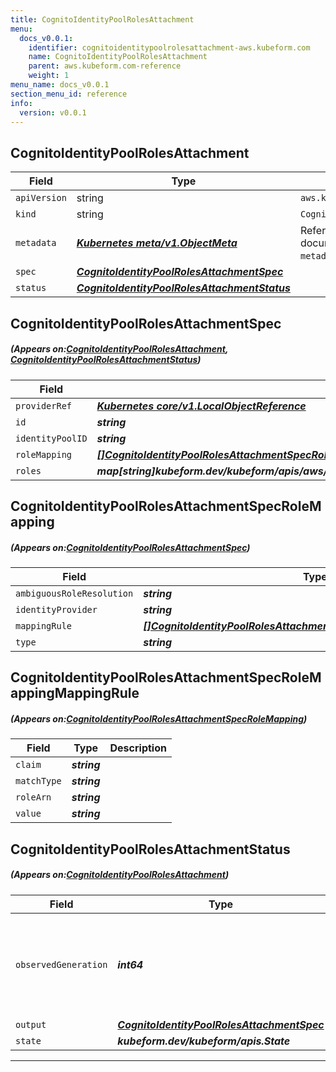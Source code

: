 ```yaml
---
title: CognitoIdentityPoolRolesAttachment
menu:
  docs_v0.0.1:
    identifier: cognitoidentitypoolrolesattachment-aws.kubeform.com
    name: CognitoIdentityPoolRolesAttachment
    parent: aws.kubeform.com-reference
    weight: 1
menu_name: docs_v0.0.1
section_menu_id: reference
info:
  version: v0.0.1
---
```


## CognitoIdentityPoolRolesAttachment
| Field | Type | Description |
| ------ | ----- | ----------- |
| `apiVersion` | string | `aws.kubeform.com/v1alpha1` |
|    `kind` | string | `CognitoIdentityPoolRolesAttachment` |
| `metadata` | ***[Kubernetes meta/v1.ObjectMeta](https://kubernetes.io/docs/reference/generated/kubernetes-api/v1.13/#objectmeta-v1-meta)***|Refer to the Kubernetes API documentation for the fields of the `metadata` field.|
| `spec` | ***[CognitoIdentityPoolRolesAttachmentSpec](#CognitoIdentityPoolRolesAttachmentSpec)***||
| `status` | ***[CognitoIdentityPoolRolesAttachmentStatus](#CognitoIdentityPoolRolesAttachmentStatus)***||
## CognitoIdentityPoolRolesAttachmentSpec
##### (Appears on:[CognitoIdentityPoolRolesAttachment](#CognitoIdentityPoolRolesAttachment), [CognitoIdentityPoolRolesAttachmentStatus](#CognitoIdentityPoolRolesAttachmentStatus))
| Field | Type | Description |
| ------ | ----- | ----------- |
| `providerRef` | ***[Kubernetes core/v1.LocalObjectReference](https://kubernetes.io/docs/reference/generated/kubernetes-api/v1.13/#localobjectreference-v1-core)***||
| `id` | ***string***||
| `identityPoolID` | ***string***||
| `roleMapping` | ***[[]CognitoIdentityPoolRolesAttachmentSpecRoleMapping](#CognitoIdentityPoolRolesAttachmentSpecRoleMapping)***| ***(Optional)*** |
| `roles` | ***map[string]kubeform.dev/kubeform/apis/aws/v1alpha1.CognitoIdentityPoolRolesAttachmentSpecRoles***||
## CognitoIdentityPoolRolesAttachmentSpecRoleMapping
##### (Appears on:[CognitoIdentityPoolRolesAttachmentSpec](#CognitoIdentityPoolRolesAttachmentSpec))
| Field | Type | Description |
| ------ | ----- | ----------- |
| `ambiguousRoleResolution` | ***string***| ***(Optional)*** |
| `identityProvider` | ***string***||
| `mappingRule` | ***[[]CognitoIdentityPoolRolesAttachmentSpecRoleMappingMappingRule](#CognitoIdentityPoolRolesAttachmentSpecRoleMappingMappingRule)***| ***(Optional)*** |
| `type` | ***string***||
## CognitoIdentityPoolRolesAttachmentSpecRoleMappingMappingRule
##### (Appears on:[CognitoIdentityPoolRolesAttachmentSpecRoleMapping](#CognitoIdentityPoolRolesAttachmentSpecRoleMapping))
| Field | Type | Description |
| ------ | ----- | ----------- |
| `claim` | ***string***||
| `matchType` | ***string***||
| `roleArn` | ***string***||
| `value` | ***string***||
## CognitoIdentityPoolRolesAttachmentStatus
##### (Appears on:[CognitoIdentityPoolRolesAttachment](#CognitoIdentityPoolRolesAttachment))
| Field | Type | Description |
| ------ | ----- | ----------- |
| `observedGeneration` | ***int64***| ***(Optional)*** Resource generation, which is updated on mutation by the API Server.|
| `output` | ***[CognitoIdentityPoolRolesAttachmentSpec](#CognitoIdentityPoolRolesAttachmentSpec)***| ***(Optional)*** |
| `state` | ***kubeform.dev/kubeform/apis.State***| ***(Optional)*** |
---
